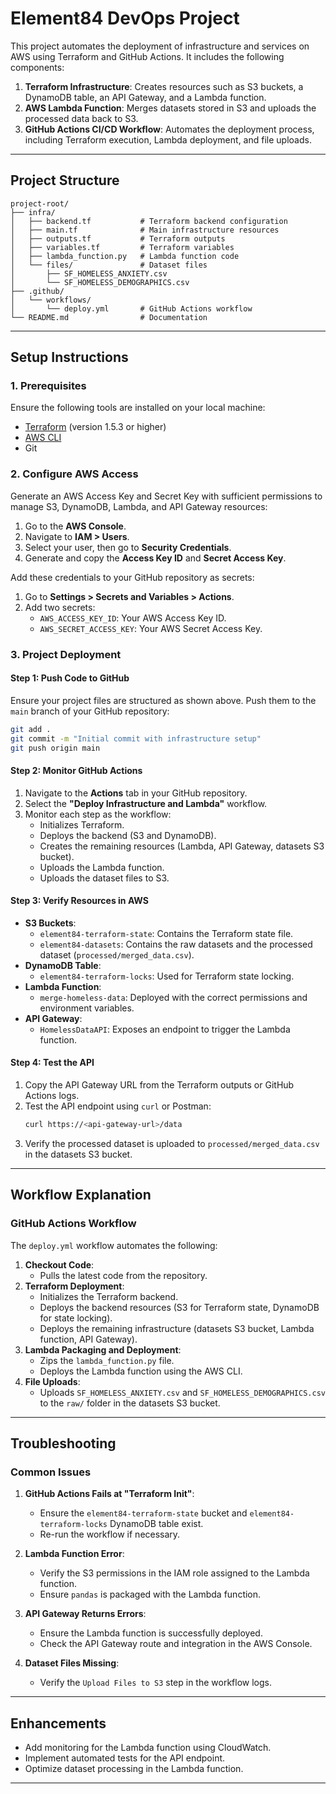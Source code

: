 # Element84 DevOps Project

This project automates the deployment of infrastructure and services on AWS using Terraform and GitHub Actions. It includes the following components:

1. **Terraform Infrastructure**: Creates resources such as S3 buckets, a DynamoDB table, an API Gateway, and a Lambda function.
2. **AWS Lambda Function**: Merges datasets stored in S3 and uploads the processed data back to S3.
3. **GitHub Actions CI/CD Workflow**: Automates the deployment process, including Terraform execution, Lambda deployment, and file uploads.

---

## **Project Structure**

```
project-root/
├── infra/
│   ├── backend.tf           # Terraform backend configuration
│   ├── main.tf              # Main infrastructure resources
│   ├── outputs.tf           # Terraform outputs
│   ├── variables.tf         # Terraform variables
│   ├── lambda_function.py   # Lambda function code
│   └── files/               # Dataset files
│       ├── SF_HOMELESS_ANXIETY.csv
│       └── SF_HOMELESS_DEMOGRAPHICS.csv
├── .github/
│   └── workflows/
│       └── deploy.yml       # GitHub Actions workflow
└── README.md                # Documentation
```

---

## **Setup Instructions**

### **1. Prerequisites**
Ensure the following tools are installed on your local machine:
- [Terraform](https://www.terraform.io/downloads.html) (version 1.5.3 or higher)
- [AWS CLI](https://aws.amazon.com/cli/)
- Git

### **2. Configure AWS Access**
Generate an AWS Access Key and Secret Key with sufficient permissions to manage S3, DynamoDB, Lambda, and API Gateway resources:
1. Go to the **AWS Console**.
2. Navigate to **IAM > Users**.
3. Select your user, then go to **Security Credentials**.
4. Generate and copy the **Access Key ID** and **Secret Access Key**.

Add these credentials to your GitHub repository as secrets:
1. Go to **Settings > Secrets and Variables > Actions**.
2. Add two secrets:
   - `AWS_ACCESS_KEY_ID`: Your AWS Access Key ID.
   - `AWS_SECRET_ACCESS_KEY`: Your AWS Secret Access Key.

### **3. Project Deployment**

#### **Step 1: Push Code to GitHub**
Ensure your project files are structured as shown above. Push them to the `main` branch of your GitHub repository:
```bash
git add .
git commit -m "Initial commit with infrastructure setup"
git push origin main
```

#### **Step 2: Monitor GitHub Actions**
1. Navigate to the **Actions** tab in your GitHub repository.
2. Select the **"Deploy Infrastructure and Lambda"** workflow.
3. Monitor each step as the workflow:
   - Initializes Terraform.
   - Deploys the backend (S3 and DynamoDB).
   - Creates the remaining resources (Lambda, API Gateway, datasets S3 bucket).
   - Uploads the Lambda function.
   - Uploads the dataset files to S3.

#### **Step 3: Verify Resources in AWS**
- **S3 Buckets**:
  - `element84-terraform-state`: Contains the Terraform state file.
  - `element84-datasets`: Contains the raw datasets and the processed dataset (`processed/merged_data.csv`).
- **DynamoDB Table**:
  - `element84-terraform-locks`: Used for Terraform state locking.
- **Lambda Function**:
  - `merge-homeless-data`: Deployed with the correct permissions and environment variables.
- **API Gateway**:
  - `HomelessDataAPI`: Exposes an endpoint to trigger the Lambda function.

#### **Step 4: Test the API**
1. Copy the API Gateway URL from the Terraform outputs or GitHub Actions logs.
2. Test the API endpoint using `curl` or Postman:
   ```bash
   curl https://<api-gateway-url>/data
   ```
3. Verify the processed dataset is uploaded to `processed/merged_data.csv` in the datasets S3 bucket.

---

## **Workflow Explanation**

### **GitHub Actions Workflow**
The `deploy.yml` workflow automates the following:

1. **Checkout Code**:
   - Pulls the latest code from the repository.
2. **Terraform Deployment**:
   - Initializes the Terraform backend.
   - Deploys the backend resources (S3 for Terraform state, DynamoDB for state locking).
   - Deploys the remaining infrastructure (datasets S3 bucket, Lambda function, API Gateway).
3. **Lambda Packaging and Deployment**:
   - Zips the `lambda_function.py` file.
   - Deploys the Lambda function using the AWS CLI.
4. **File Uploads**:
   - Uploads `SF_HOMELESS_ANXIETY.csv` and `SF_HOMELESS_DEMOGRAPHICS.csv` to the `raw/` folder in the datasets S3 bucket.

---

## **Troubleshooting**

### **Common Issues**

1. **GitHub Actions Fails at "Terraform Init"**:
   - Ensure the `element84-terraform-state` bucket and `element84-terraform-locks` DynamoDB table exist.
   - Re-run the workflow if necessary.

2. **Lambda Function Error**:
   - Verify the S3 permissions in the IAM role assigned to the Lambda function.
   - Ensure `pandas` is packaged with the Lambda function.

3. **API Gateway Returns Errors**:
   - Ensure the Lambda function is successfully deployed.
   - Check the API Gateway route and integration in the AWS Console.

4. **Dataset Files Missing**:
   - Verify the `Upload Files to S3` step in the workflow logs.

---

## **Enhancements**
- Add monitoring for the Lambda function using CloudWatch.
- Implement automated tests for the API endpoint.
- Optimize dataset processing in the Lambda function.

---



